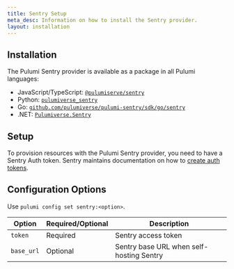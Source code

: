 ```yaml
---
title: Sentry Setup
meta_desc: Information on how to install the Sentry provider.
layout: installation
---
```


## Installation

The Pulumi Sentry provider is available as a package in all Pulumi languages:

* JavaScript/TypeScript: [`@pulumiserve/sentry`](https://www.npmjs.com/package/@pulumiverse/sentry)
* Python: [`pulumiverse_sentry`](https://pypi.org/project/pulumiverse-sentry/)
* Go: [`github.com/pulumiverse/pulumi-sentry/sdk/go/sentry`](https://pkg.go.dev/github.com/pulumiverse/pulumi-sentry/sdk)
* .NET: [`Pulumiverse.Sentry`](https://www.nuget.org/packages/Pulumiverse.Sentry)

## Setup

To provision resources with the Pulumi Sentry provider, you need to have a Sentry Auth token. 
Sentry maintains documentation on how to [create auth tokens](https://docs.sentry.io/api/auth/#auth-tokens).

## Configuration Options

Use `pulumi config set sentry:<option>`.

| Option | Required/Optional | Description |
|-----|------|----|
| `token`| Required | Sentry access token |
| `base_url`| Optional | Sentry base URL when self-hosting Sentry |
